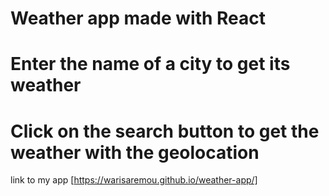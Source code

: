 # Weather app made with React

# Enter the name of a city to get its weather

# Click on the search button to get the weather with the geolocation

link to my app [https://warisaremou.github.io/weather-app/]
